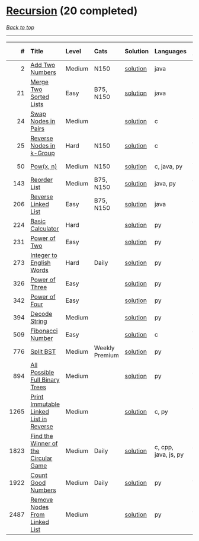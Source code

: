 # [Recursion](<https://leetcode.com/tag/Recursion/>) (20 completed)

*[Back to top](<../../README.md>)*

------

|    # | Title                                                                                                            | Level   | Cats           | Solution                                                          | Languages            | Date Complete   |
|-----:|:-----------------------------------------------------------------------------------------------------------------|:--------|:---------------|:------------------------------------------------------------------|:---------------------|:----------------|
|    2 | [Add Two Numbers](<https://leetcode.com/problems/add-two-numbers>)                                               | Medium  | N150           | [solution](<../_2. Add Two Numbers.md>)                           | java                 | May 22, 2024    |
|   21 | [Merge Two Sorted Lists](<https://leetcode.com/problems/merge-two-sorted-lists>)                                 | Easy    | B75, N150      | [solution](<../_21. Merge Two Sorted Lists.md>)                   | java                 | May 22, 2024    |
|   24 | [Swap Nodes in Pairs](<https://leetcode.com/problems/swap-nodes-in-pairs>)                                       | Medium  |                | [solution](<../_24. Swap Nodes in Pairs.md>)                      | c                    | Jun 07, 2024    |
|   25 | [Reverse Nodes in k-Group](<https://leetcode.com/problems/reverse-nodes-in-k-group>)                             | Hard    | N150           | [solution](<../_25. Reverse Nodes in k-Group.md>)                 | c                    | Jun 07, 2024    |
|   50 | [Pow(x, n)](<https://leetcode.com/problems/powx-n>)                                                              | Medium  | N150           | [solution](<../_50. Pow(x, n).md>)                                | c, java, py          | Jun 23, 2024    |
|  143 | [Reorder List](<https://leetcode.com/problems/reorder-list>)                                                     | Medium  | B75, N150      | [solution](<../_143. Reorder List.md>)                            | java, py             | Jun 11, 2024    |
|  206 | [Reverse Linked List](<https://leetcode.com/problems/reverse-linked-list>)                                       | Easy    | B75, N150      | [solution](<../_206. Reverse Linked List.md>)                     | java                 | Jun 27, 2024    |
|  224 | [Basic Calculator](<https://leetcode.com/problems/basic-calculator>)                                             | Hard    |                | [solution](<../_224. Basic Calculator.md>)                        | py                   | Jun 10, 2024    |
|  231 | [Power of Two](<https://leetcode.com/problems/power-of-two>)                                                     | Easy    |                | [solution](<../_231. Power of Two.md>)                            | py                   | Mar 04, 2025    |
|  273 | [Integer to English Words](<https://leetcode.com/problems/integer-to-english-words>)                             | Hard    | Daily          | [solution](<../_273. Integer to English Words.md>)                | py                   | Jun 11, 2024    |
|  326 | [Power of Three](<https://leetcode.com/problems/power-of-three>)                                                 | Easy    |                | [solution](<../_326. Power of Three.md>)                          | py                   | Mar 04, 2025    |
|  342 | [Power of Four](<https://leetcode.com/problems/power-of-four>)                                                   | Easy    |                | [solution](<../_342. Power of Four.md>)                           | py                   | Mar 04, 2025    |
|  394 | [Decode String](<https://leetcode.com/problems/decode-string>)                                                   | Medium  |                | [solution](<../_394. Decode String.md>)                           | py                   | Jun 15, 2024    |
|  509 | [Fibonacci Number](<https://leetcode.com/problems/fibonacci-number>)                                             | Easy    |                | [solution](<../_509. Fibonacci Number.md>)                        | c                    | Jun 17, 2024    |
|  776 | [Split BST](<https://leetcode.com/problems/split-bst>)                                                           | Medium  | Weekly Premium | [solution](<../_776. Split BST.md>)                               | py                   | Jun 29, 2024    |
|  894 | [All Possible Full Binary Trees](<https://leetcode.com/problems/all-possible-full-binary-trees>)                 | Medium  |                | [solution](<../_894. All Possible Full Binary Trees.md>)          | py                   | Jul 29, 2024    |
| 1265 | [Print Immutable Linked List in Reverse](<https://leetcode.com/problems/print-immutable-linked-list-in-reverse>) | Medium  |                | [solution](<../_1265. Print Immutable Linked List in Reverse.md>) | c, py                | Jun 06, 2024    |
| 1823 | [Find the Winner of the Circular Game](<https://leetcode.com/problems/find-the-winner-of-the-circular-game>)     | Medium  | Daily          | [solution](<../_1823. Find the Winner of the Circular Game.md>)   | c, cpp, java, js, py | Jul 08, 2024    |
| 1922 | [Count Good Numbers](<https://leetcode.com/problems/count-good-numbers>)                                         | Medium  | Daily          | [solution](<../_1922. Count Good Numbers.md>)                     | py                   | Apr 13, 2025    |
| 2487 | [Remove Nodes From Linked List](<https://leetcode.com/problems/remove-nodes-from-linked-list>)                   | Medium  |                | [solution](<../_2487. Remove Nodes From Linked List.md>)          | py                   | Jun 12, 2024    |